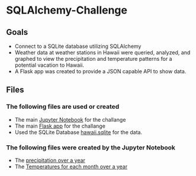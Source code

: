 # SQLAlchemy-Challenge


## Goals
* Connect to a SQLite database utilizing SQLAlchemy
* Weather data at weather stations in Hawaii were queried, analyzed, and graphed to view the precipitation and temperature patterns for a potential vacation to Hawaii.  
* A Flask app was created to provide a JSON capable API to show data.

## Files
### The following files are used or created

* The main [Jupyter Notebook](src/weather.ipynb)  for the challange 
* The main [Flask app](src/app.py) for the challange  
* Used the SQLite Database [hawaii.sqlite](resources/hawaii.sqlite) for the data.
### The following files were created by the Jupyter Notebook

* The [precipitation over a year](output/hawaii_precipitation.png)
* The [Temperatures for each month over a year](output/hawaii_temp.png)

